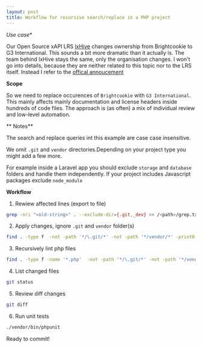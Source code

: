 ```yaml
---
layout: post
title: Workflow for recursive search/replace in a PHP project
---
```


*Use case**

Our Open Source xAPI LRS [lxHive](https://github.com/Brightcookie/lxHive) changes ownership from Brightcookie to G3 International.
This sounds a bit more dramatic than it actually is. The team behind lxHive stays the same, only the organisation changes.
I won't go into details, because they are neither related to this topic nor to the LRS itself. Instead I refer to the [offical annoucement](https://www.catalyst-au.net/news/announcement-brightcookie-agreement)

**Scope**

So we need to replace occurences of `Brightcookie` with `G3 International`. This mainly affects mainly documentation and license headers inside hundreds of code files. The approach is (as often) a mix of individual review and low-level automation.

** Notes**

The search and replace queries int this example are case case insensitive.

We omit `.git` and `vendor` directories.Depending on your project type you might add a few more.

For example inside a Laravel app you should exclude `storage` and `database` folders and handle them independently. If your project includes Javascript packages exclude `node_module`

**Workflow**

1. Rewiew affected lines (export to file)

```bash
grep -nri "<old-string>" . --exclude-dir={.git,_dev} >> /<path>/grep.txt
```

2. Apply changes, ignore `.git` and `vendor` folder(s)

```bash
find . -type f  -not -path '*/\.git/*' -not -path '*/vendor/*' -print0 | xargs -0 sed -i 's/<old-string>/<new-string>/g'
```

3. Recursively lint php files

```bash
find . -type f -name '*.php'  -not -path '*/\.git/*' -not -path '*/vendor/*' -exec php -l {} \; | grep -v "No syntax errors detected"
```

4. List changed files

```bash
git status
```

5. Review diff changes

```bash
git diff
```

6. Run unit tests

```bash
./vendor/bin/phpunit
```

Ready to commit!
